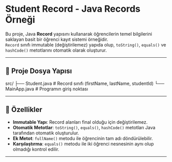 # Student Record - Java Records Örneği

Bu proje, Java **Record** yapısını kullanarak öğrencilerin temel bilgilerini saklayan basit bir öğrenci kayıt sistemi örneğidir.  
`Record` sınıfı immutable (değiştirilemez) yapıda olup, `toString()`, `equals()` ve `hashCode()` metotlarını otomatik olarak oluşturur.

---

## 📂 Proje Dosya Yapısı
src/
├── Student.java # Record sınıfı (firstName, lastName, studentId)
└── MainApp.java # Programın giriş noktası


---

## 🔹 Özellikler
- **Immutable Yapı**: Record alanları final olduğu için değiştirilemez.
- **Otomatik Metotlar**: `toString()`, `equals()`, `hashCode()` metotları Java tarafından otomatik oluşturulur.
- **Ek Metot**: `fullName()` metodu ile öğrencinin tam adı döndürülebilir.
- **Karşılaştırma**: `equals()` metodu ile iki öğrenci nesnesinin aynı olup olmadığı kontrol edilir.

---
